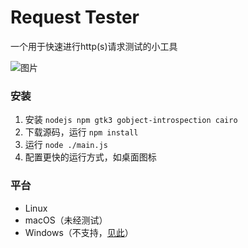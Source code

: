# Request Tester

一个用于快速进行http(s)请求测试的小工具

![图片](https://user-images.githubusercontent.com/85472190/221348827-60dc69b0-11bd-4800-8aa9-bfdcc3368f40.png)

### 安装
1. 安装 `nodejs npm gtk3 gobject-introspection cairo`
2. 下载源码，运行 `npm install`
3. 运行 `node ./main.js`
4. 配置更快的运行方式，如桌面图标

### 平台
- Linux
- macOS（未经测试）
- Windows（不支持，[见此](https://github.com/romgrk/node-gtk#target-platforms)）
